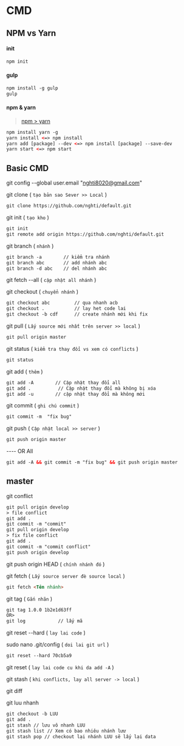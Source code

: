 # CMD

## NPM vs Yarn
#### init
```html
npm init
```

#### gulp
```html
npm install -g gulp 
gulp
```

#### npm & yarn
> [npm > yarn](https://yarnpkg.com/en/docs/migrating-from-npm)
```html
npm install yarn -g
yarn install <=> npm install
yarn add [package] --dev <=> npm install [package] --save-dev
yarn start <=> npm start
```
## Basic CMD
git config --global user.email "nghti8020@gmail.com" 

git clone ( `tạo bản sao Sever >> Local` )

```html
git clone https://github.com/nghti/default.git
```
git init ( `tạo kho` )

```html
git init
git remote add origin https://github.com/nghti/default.git
```
git branch ( `nhánh` )

```html
git branch -a        // kiểm tra nhánh
git branch abc       // add nhánh abc
git branch -d abc    // del nhánh abc
```
git fetch --all ( `cập nhật all nhánh` )

git checkout ( `chuyển nhánh` )

```html
git checkout abc         // qua nhanh acb
git checkout .           // lay het code lai
git checkout -b cdf      // create nhánh mới khi fix
```
git pull ( `Lấy source mới nhất trên server >> local` )

```html
git pull origin master
```
git status ( `kiểm tra thay đổi vs xem có conflicts` )

```html
git status
```
git add ( `thêm` )

```html
git add -A        // Cập nhật thay đổi all
git add .          // Cập nhật thay đổi mà không bị xóa
git add -u	      // cập nhật thay đổi mà không mới
```
git commit ( `ghi chú commit` )

```html
git commit -m  "fix bug"
```
git push  ( `Cập nhật local >> server` )

```html
git push origin master
```
 ---- OR All

```html
git add -A && git commit -m "fix bug" && git push origin master
```
## master

git conflict

```html
git pull origin develop  
> file conflict
git add .
git commit -m "commit"
git pull origin develop
> fix file conflict
git add .
git commit -m "commit conflict"
git push origin develop
```
git push origin HEAD ( `chính nhánh đó` )

git fetch ( `Lấy source server đè source local` )

```html
git fetch <Tên nhánh>
```
git tag ( `Gắn nhãn` )

```html
git tag 1.0.0 1b2e1d63ff
OR>
git log            // lấy mã 
```
git reset --hard ( `lay lai code` )

sudo nano .git/config ( `doi lai git url` )

```html
git reset --hard 70cb5a9
```
git reset ( `lay lai code cu khi da add -A` ) 

git stash ( `khi conflicts, lay all server -> local` )

git diff

git luu nhanh
```html
git checkout -b LUU
git add .
git stash // lưu vô nhanh LUU
git stash list // Xem có bao nhiêu nhánh lưư
git stash pop // checkout lại nhánh LUU sẽ lấy lại data

```
